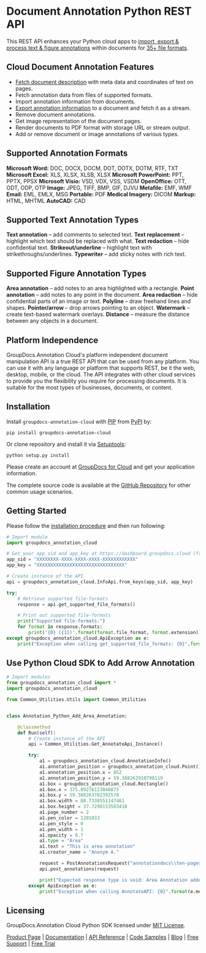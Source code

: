 # Document Annotation Python REST API

This REST API enhances your Python cloud apps to [import, export & process text & figure annotations](https://products.groupdocs.cloud/annotation/python) within documents for [35+ file formats](https://wiki.groupdocs.cloud/annotationcloud/getting-started/supported-document-formats/).

## Cloud Document Annotation Features

- [Fetch document description](https://wiki.groupdocs.cloud/annotationcloud/developer-guide/document-information/) with meta data and coordinates of text on pages.
- Fetch annotation data from files of supported formats.
- Import annotation information from documents.
- [Export annotation information](https://wiki.groupdocs.cloud/annotationcloud/developer-guide/working-with-annotations/#HExportAnnotation) to a document and fetch it as a stream.
- Remove document annotations.
- Get image representation of the document pages.
- Render documents to PDF format with storage URL or stream output.
- Add or remove document or image annotations of various types.

## Supported Annotation Formats

**Microsoft Word:** DOC, DOCX, DOCM, DOT, DOTX, DOTM, RTF, TXT
**Microsoft Excel:** XLS, XLSX, XLSB, XLSX
**Microsoft PowerPoint:** PPT, PPTX, PPSX
**Microsoft Visio:** VSD, VDX, VSS, VSDM
**OpenOffice:** OTT, ODT, ODP, OTP
**Image:** JPEG, TIFF, BMP, GIF, DJVU
**Metafile:** EMF, WMF
**Email:** EML, EMLX, MSG
**Portable:** PDF
**Medical Imagery:** DICOM
**Markup:** HTML, MHTML
**AutoCAD:** CAD

## Supported Text Annotation Types

**Text annotation** – add comments to selected text.
**Text replacement** – highlight which text should be replaced with what.
**Text redaction** – hide confidential text.
**Strikeout/underline** – highlight text with strikethroughs/underlines.
**Typewriter** – add sticky notes with rich text.

## Supported Figure Annotation Types

**Area annotation** – add notes to an area highlighted with a rectangle.
**Point annotation** – add notes to any point in the document.
**Area redaction** – hide confidential parts of an image or text.
**Polyline** – draw freehand lines and shapes.
**Pointer/arrow** – drop arrows pointing to an object.
**Watermark** – create text-based watermark overlays.
**Distance** – measure the distance between any objects in a document.

## Platform Independence

GroupDocs.Annotation Cloud's platform independent document manipulation API is a true REST API that can be used from any platform. You can use it with any language or platform that supports REST, be it the web, desktop, mobile, or the cloud. The API integrates with other cloud services to provide you the flexibility you require for processing documents. It is suitable for the most types of businesses, documents, or content.

## Installation

Install `groupdocs-annotation-cloud` with [PIP](https://pypi.org/project/pip/) from [PyPI](https://pypi.org/) by:

`pip install groupdocs-annotation-cloud`

Or clone repository and install it via [Setuptools](http://pypi.python.org/pypi/setuptools):

`python setup.py install`

Please create an account at [GroupDocs for Cloud](https://dashboard.groupdocs.cloud/#/apps) and get your application information.

The complete source code is available at the [GitHub Repository](https://github.com/groupdocs-annotation-cloud/groupdocs-annotation-cloud-python) for other common usage scenarios.

## Getting Started

Please follow the [installation procedure](https://pypi.org/project/groupdocs-annotation-cloud/#installation) and then run following:

```python
# Import module
import groupdocs_annotation_cloud

# Get your app_sid and app_key at https://dashboard.groupdocs.cloud (free registration is required).
app_sid = "XXXXXXXX-XXXX-XXXX-XXXX-XXXXXXXXXXXX"
app_key = "XXXXXXXXXXXXXXXXXXXXXXXXXXXXXXXX"

# Create instance of the API
api = groupdocs_annotation_cloud.InfoApi.from_keys(app_sid, app_key)

try:
    # Retrieve supported file-formats
    response = api.get_supported_file_formats()

    # Print out supported file-formats
    print("Supported file-formats:")
    for format in response.formats:
        print('{0} ({1})'.format(format.file_format, format.extension))
except groupdocs_annotation_cloud.ApiException as e:
    print("Exception when calling get_supported_file_formats: {0}".format(e.message))
```

## Use Python Cloud SDK to Add Arrow Annotation

```python
# Import modules
from groupdocs_annotation_cloud import *
import groupdocs_annotation_cloud

from Common_Utilities.Utils import Common_Utilities


class Annotation_Python_Add_Area_Annotation:

    @classmethod
    def Run(self):
        # Create instance of the API
        api = Common_Utilities.Get_AnnotateApi_Instance()

        try:
            a1 = groupdocs_annotation_cloud.AnnotationInfo()
            a1.annotation_position = groupdocs_annotation_cloud.Point()
            a1.annotation_position.x = 852
            a1.annotation_position.y = 59.388262910798119
            a1.box = groupdocs_annotation_cloud.Rectangle()
            a1.box.x = 375.89276123046875
            a1.box.y = 59.388263702392578
            a1.box.width = 88.7330551147461
            a1.box.height = 37.7290153503418
            a1.page_number = 2
            a1.pen_color = 1201033
            a1.pen_style = 0
            a1.pen_width = 1
            a1.opacity = 0.7
            a1.type = "Area"
            a1.text = "This is area annotation"
            a1.creator_name = "Anonym A."

            request = PostAnnotationsRequest("annotationdocs\\ten-pages.docx", [a1])
            api.post_annotations(request)

            print("Expected response type is void: Area Annotation added.")
        except ApiException as e:
            print("Exception when calling AnnotateAPI: {0}".format(e.message))
```

## Licensing

GroupDocs.Annotation Cloud Python SDK licensed under [MIT License](http://github.com/groupdocs-annotation-cloud/groupdocs-annotation-cloud-python/LICENSE).

[Product Page](https://products.groupdocs.cloud/annotation/python) | [Documentation](https://wiki.groupdocs.cloud/annotationcloud/) | [API Reference](https://apireference.groupdocs.cloud/annotation/) | [Code Samples](https://github.com/groupdocs-annotation-cloud/groupdocs-annotation-cloud-python) | [Blog](https://blog.groupdocs.cloud/category/annotation/) | [Free Support](https://forum.groupdocs.cloud/c/annotation) | [Free Trial](https://dashboard.groupdocs.cloud/#/apps)
